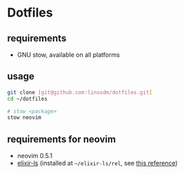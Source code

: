 # Dotfiles

## requirements

- GNU stow, available on all platforms

## usage

```sh
git clone [git@github.com:linusdm/dotfiles.git]
cd ~/dotfiles

# stow <package>
stow neovim
```

## requirements for neovim

- neovim 0.5.1
- [elixir-ls](https://github.com/elixir-lsp/elixir-ls) (installed at `~/elixir-ls/rel`, see [this reference](neovim/.config/nvim/lua/lsp.lua#67))
